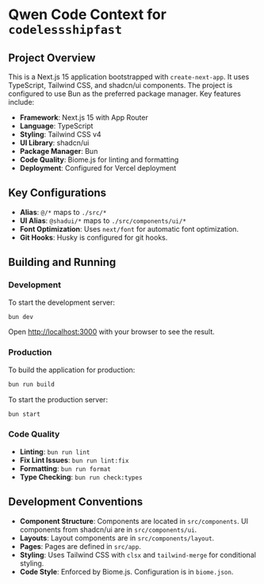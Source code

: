 # Qwen Code Context for `codelessshipfast`

## Project Overview

This is a Next.js 15 application bootstrapped with `create-next-app`. It uses TypeScript, Tailwind CSS, and shadcn/ui components. The project is configured to use Bun as the preferred package manager. Key features include:

- **Framework**: Next.js 15 with App Router
- **Language**: TypeScript
- **Styling**: Tailwind CSS v4
- **UI Library**: shadcn/ui
- **Package Manager**: Bun
- **Code Quality**: Biome.js for linting and formatting
- **Deployment**: Configured for Vercel deployment

## Key Configurations

- **Alias**: `@/*` maps to `./src/*`
- **UI Alias**: `@shadui/*` maps to `./src/components/ui/*`
- **Font Optimization**: Uses `next/font` for automatic font optimization.
- **Git Hooks**: Husky is configured for git hooks.

## Building and Running

### Development

To start the development server:

```bash
bun dev
```

Open [http://localhost:3000](http://localhost:3000) with your browser to see the result.

### Production

To build the application for production:

```bash
bun run build
```

To start the production server:

```bash
bun start
```

### Code Quality

- **Linting**: `bun run lint`
- **Fix Lint Issues**: `bun run lint:fix`
- **Formatting**: `bun run format`
- **Type Checking**: `bun run check:types`

## Development Conventions

- **Component Structure**: Components are located in `src/components`. UI components from shadcn/ui are in `src/components/ui`.
- **Layouts**: Layout components are in `src/components/layout`.
- **Pages**: Pages are defined in `src/app`.
- **Styling**: Uses Tailwind CSS with `clsx` and `tailwind-merge` for conditional styling.
- **Code Style**: Enforced by Biome.js. Configuration is in `biome.json`.